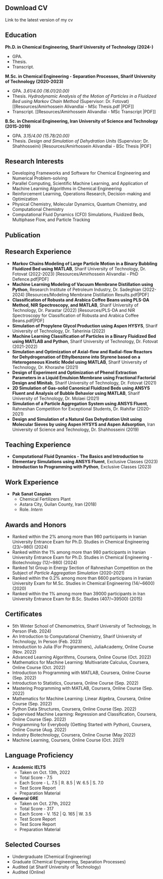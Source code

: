 
## Download CV

Link to the latest version of my cv


## Education

**Ph.D. in Chemical Engineering, Sharif University of Technology (2024-)**
- GPA.
- Thesis.
- Transcript.

**M.Sc. in Chemical Engineering - Separation Processes, Sharif University of Technology (2020-2023)**
- GPA. _3.61/4.00 (16.01/20.00)_
- Thesis. _Hydrodynamic Analysis of the Motion of Particles in a Fluidized Bed using Markov Chain Method_ (Supervisor: Dr. Fotovat) [[Resources/Amirhossein Alivandlai - MSc Thesis.pdf |PDF]]
- Transcript. [[Resources/Amirhossein Alivandlai - MSc Transcript |PDF]]

**B.Sc. in Chemical Engineering, Iran University of Science and Technology (2015-2019)**
- GPA. _3.15/4.00 (15.78/20.00)_
- Thesis. _Design and Simulation of Dehydration Units_ (Supervisor: Dr. Shahhosseini) [Resources/Amirhossein Alivandlai - BSc Thesis |PDF]


## Research Interests

- Developing Frameworks and Software for Chemical Engineering and Numerical Problem-solving
- Parallel Computing, Scientific Machine Learning, and Application of Machine Learning Algorithms in Chemical Engineering
- Reinforcement Learning, Operations Research, Decision-making and Optimization
- Physical Chemistry, Molecular Dynamics, Quantum Chemistry, and Computational Chemistry
- Computational Fluid Dynamics (CFD) Simulations, Fluidized Beds, Multiphase Flow, and Particle Tracking


## Publication



## Research Experience

- **Markov Chains Modeling of Large Particle Motion in a Binary Bubbling Fluidized Bed using MATLAB**, Sharif University of Technology, Dr. Fotovat (2022-2023) [Resources/Amirhossein Alivandlai - PhD Defence.pdf|PDF]
- **Machine Learning Modeling of Vacuum Membrane Distillation using Python**, Research Institute of Petroleum Industry, Dr. Sadeghian (2022-2024) [Resources/Modeling Membrane Distillation Results.pdf|PDF]
- **Classification of Robusta and Arabica Coffee Beans using PLS-DA Method, NIR Spectroscopy, and MATLAB**, Sharif University of Technology, Dr. Parastar (2022) [Resources/PLS-DA and NIR Spectroscopy for Classification of Robusta and Arabica Coffee Beans.pdf|PDF]
- **Simulation of Propylene Glycol Production using Aspen HYSYS**, Sharif University of Technology, Dr. Taherinia (2022)
- **Machine Learning Classification of Particles in a Binary Fluidized Bed using MATLAB and Python**, Sharif University of Technology, Dr. Fotovat (2021-2022)
- **Simulation and Optimization of Axial-flow and Radial-flow Reactors for Dehydrogenation of Ethylbenzene into Styrene based on a Heterogeneous Kinetic Model using MATLAB**, Sharif University of Technology, Dr. Khorashe (2021)
- **Design of Experiment and Optimization of Phenol Extraction Parameters in a Liquid Emulsion Membrane using Fractional Factorial Design and Minitab**, Sharif University of Technology, Dr. Fotovat (2021)
- **2D Simulation of Gas-solid Canonical Fluidized Beds using ANSYS Fluent and Analysis of Bubble Behavior using MATLAB**, Sharif University of Technology, Dr. Molaei (2021)
- **Simulation of a Particle Aggregation System using ANSYS Fluent**, Rahneshan Competition for Exceptional Students, Dr. Riahifar (2020-2021)
- **Design and Simulation of a Natural Gas Dehydration Unit using Molecular Sieves by using Aspen HYSYS and Aspen Adsorption**, Iran University of Science and Technology, Dr. Shahhosseini (2019)


## Teaching Experience

- **Computational Fluid Dynamics - The Basics and Introduction to Elementary Simulations using ANSYS Fluent**, Exclusive Classes (2023)
- **Introduction to Programming with Python**, Exclusive Classes (2023)


## Work Experience

- **Pak Sanat Caspian**
	- Chemical Fertilizers Plant
	- Astara City, Guilan County, Iran (2018)
	- Role. _Intern_

## Awards and Honors

- Ranked within the 2% among more than 980 participants in Iranian University Entrance Exam for Ph.D. Studies in Chemical Engineering (23/~980) (2024)
- Ranked within the 1% among more than 980 participants in Iranian University Entrance Exam for Ph.D. Studies in Chemical Engineering - Biotechnology (12/~980) (2024)
- Ranked 1st Group in Energy Section of Rahneshan Competition on the Subject of _Particle Aggregation Simulation_ (2020-2021)
- Ranked within the 0.2% among more than 6600 participans in Iranian University Exam for M.Sc. Studies in Chemical Engineering (14/~6600) (2020)
- Ranked within the 1% among more than 39000 participants in Iran University Entrance Exam for B.Sc. Studies (407/~39500) (2015)


## Certificates

- 5th Winter School of Chemometrics, Sharif University of Technology, In Person (Feb. 2024)
- An Introduction to Computational Chemistry, Sharif University of Technology, In Person (Feb. 2023)
- Introduction to Julia (For Programmers), JuliaAcademy, Online Course (Nov. 2022)
- Advanced Learning Algorithms, Coursera, Online Course (Oct. 2022)
- Mathematics for Machine Learning: Multivariate Calculus, Coursera, Online Course (Oct. 2022)
- Introduction to Programming with MATLAB, Coursera, Online Course (Sep. 2022)
- Introduction to Statistics, Coursera, Online Course (Sep. 2022)
- Mastering Programming with MATLAB, Coursera, Online Course (Sep. 2022)
- Mathematics for Machine Learning: Linear Algebra, Coursera, Online Course (Sep. 2022)
- Python Data Structures, Coursera, Online Course (Sep. 2022)
- Supervised Machine Learning: Regression and Classification, Coursera, Online Course (Sep. 2022)
- Programming for Everybody (Getting Started with Python), Coursera, Online Course (Aug. 2022)
- Industry Biotechnology, Coursera, Online Course (May 2022)
- Machine Learning, Coursera, Online Course (Oct. 2021)

## Language Proficiency

- **Academic IELTS** 
	- Taken on Oct. 13th, 2022
	- Total Score - 7.5
	- Each Score - L. 7.5 | R. 8.5 | W. 6.5 | S. 7.0
	- Test Score Report
	- Preparation Material
- **General GRE**
	- Taken on Oct. 27th, 2022
	- Total Score - 317
	- Each Score - V. 152 | Q. 165 | W. 3.5
	- Test Score Report
	- Test Score Report
	- Preparation Material

## Selected Courses

- Undergraduate (Chemical Engineering)
- Graduate (Chemical Engineering, Separation Processes)
- Audited (at Sharif University of Technology)
- Audited (Online)
